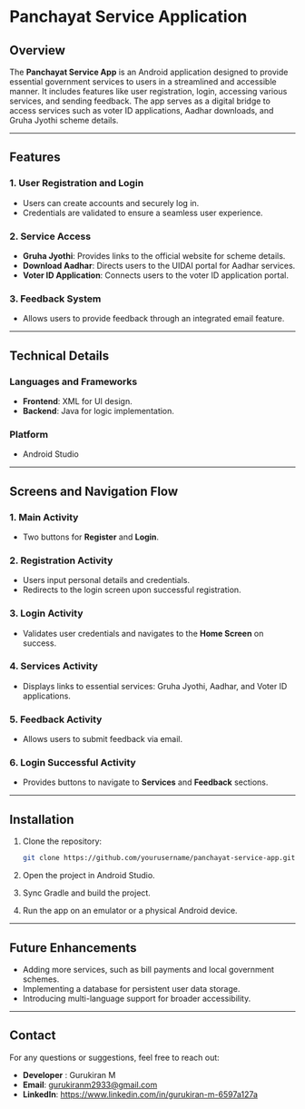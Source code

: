 # Panchayat Service Application  

## Overview  
The **Panchayat Service App** is an Android application designed to provide essential government services to users in a streamlined and accessible manner. It includes features like user registration, login, accessing various services, and sending feedback. The app serves as a digital bridge to access services such as voter ID applications, Aadhar downloads, and Gruha Jyothi scheme details.  

---

## Features  
### 1. **User Registration and Login**  
- Users can create accounts and securely log in.  
- Credentials are validated to ensure a seamless user experience.  

### 2. **Service Access**  
- **Gruha Jyothi**: Provides links to the official website for scheme details.  
- **Download Aadhar**: Directs users to the UIDAI portal for Aadhar services.  
- **Voter ID Application**: Connects users to the voter ID application portal.  

### 3. **Feedback System**  
- Allows users to provide feedback through an integrated email feature.  

---

## Technical Details  
### **Languages and Frameworks**  
- **Frontend**: XML for UI design.  
- **Backend**: Java for logic implementation.  

### **Platform**  
- Android Studio  

---

## Screens and Navigation Flow  
### 1. **Main Activity**  
- Two buttons for **Register** and **Login**.  

### 2. **Registration Activity**  
- Users input personal details and credentials.  
- Redirects to the login screen upon successful registration.  

### 3. **Login Activity**  
- Validates user credentials and navigates to the **Home Screen** on success.  

### 4. **Services Activity**  
- Displays links to essential services: Gruha Jyothi, Aadhar, and Voter ID applications.  

### 5. **Feedback Activity**  
- Allows users to submit feedback via email.  

### 6. **Login Successful Activity**  
- Provides buttons to navigate to **Services** and **Feedback** sections.  

---

## Installation  
1. Clone the repository:  
   ```bash  
   git clone https://github.com/yourusername/panchayat-service-app.git  
   ```  

2. Open the project in Android Studio.  
3. Sync Gradle and build the project.  
4. Run the app on an emulator or a physical Android device.  

---

## Future Enhancements  
- Adding more services, such as bill payments and local government schemes.  
- Implementing a database for persistent user data storage.  
- Introducing multi-language support for broader accessibility.  

---

## Contact
For any questions or suggestions, feel free to reach out:
- **Developer** : Gurukiran M
- **Email**: gurukiranm2933@gmail.com
- **LinkedIn**: https://www.linkedin.com/in/gurukiran-m-6597a127a
